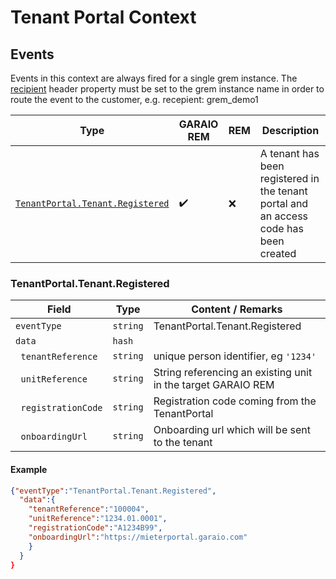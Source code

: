 # Tenant Portal Context
## Events

Events in this context are always fired for a single grem instance. The [recipient](/header_properties.md/#AdditionalHeaderProperties) header property must be set to the grem instance name in order to route the event to the customer, e.g. recepient: grem_demo1

Type | GARAIO REM | REM | Description
---|---|---|---
[`TenantPortal.Tenant.Registered`](#tenantportaltenantregistered) | :heavy_check_mark: | :x: | A tenant has been registered in the tenant portal and an access code has been created


### TenantPortal.Tenant.Registered

Field | Type | Content / Remarks
---|---|---
`eventType` | `string` | TenantPortal.Tenant.Registered
`data` | `hash` |
&nbsp;&nbsp;`tenantReference` | `string` | unique person identifier, eg `'1234'` |
&nbsp;&nbsp;`unitReference` | `string` | String referencing an existing unit in the target GARAIO REM |
&nbsp;&nbsp;`registrationCode` | `string` | Registration code coming from the TenantPortal |
&nbsp;&nbsp;`onboardingUrl` | `string` | Onboarding url which will be sent to the tenant |

#### Example

```json
{"eventType":"TenantPortal.Tenant.Registered",
  "data":{
    "tenantReference":"100004",
    "unitReference":"1234.01.0001",
    "registrationCode":"A1234B99",
    "onboardingUrl":"https://mieterportal.garaio.com"
    }
  }
}
```